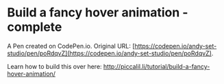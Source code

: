 # Build a fancy hover animation - complete

A Pen created on CodePen.io. Original URL: [https://codepen.io/andy-set-studio/pen/poRdqvZ](https://codepen.io/andy-set-studio/pen/poRdqvZ).

Learn how to build this over here: http://piccalil.li/tutorial/build-a-fancy-hover-animation/